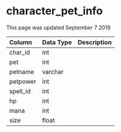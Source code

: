 # character\_pet\_info

This page was updated September 7 2019

| Column | Data Type | Description |
| :--- | :--- | :--- |
| char\_id | int |  |
| pet | int |  |
| petname | varchar |  |
| petpower | int |  |
| spell\_id | int |  |
| hp | int |  |
| mana | int |  |
| size | float |  |

